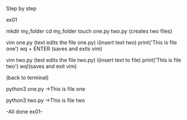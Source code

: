 Step by step

ex01

mkdir my_folder
cd my_folder
touch one.py two.py (creates two files)

vim one.py (text edits the file one.py)
i(insert text two)
print('This is file one')
<ESC key>
wq + ENTER (saves and exits vim)

vim two.py (text edits the file two.py)
i(insert text to file)
print('This is file two')
<ESC key>
wq!(saves and exit vim)

(back to terminal)

python3 one.py
->This is file one

python3 two.py
->This is file two

-All done ex01-


